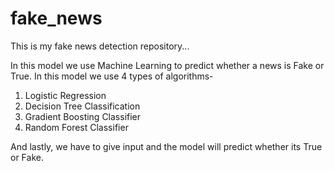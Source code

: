 # fake_news
This is my fake news detection repository...

In this model we use Machine Learning to predict whether a news is Fake or True.
In this model we use 4 types of algorithms-
1. Logistic Regression
2. Decision Tree Classification
3. Gradient Boosting Classifier
4. Random Forest Classifier

And lastly, we have to give input and the model will predict whether its True or Fake.